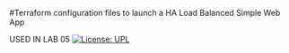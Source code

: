 #Terraform configuration files to launch a HA Load Balanced Simple Web App

USED IN LAB 05
[![License: UPL](https://img.shields.io/badge/license-UPL-green)](https://img.shields.io/badge/license-UPL-green)
